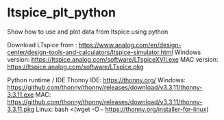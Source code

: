 # ltspice_plt_python
Show how to use and plot data from ltspice using python

Download LTspice from :
https://www.analog.com/en/design-center/design-tools-and-calculators/ltspice-simulator.html
Windows version: https://ltspice.analog.com/software/LTspiceXVII.exe
MAC version: https://ltspice.analog.com/software/LTspice.pkg

Python runtime / IDE
Thonny IDE:
  https://thonny.org/
  Windows: https://github.com/thonny/thonny/releases/download/v3.3.11/thonny-3.3.11.exe
  MAC:     https://github.com/thonny/thonny/releases/download/v3.3.11/thonny-3.3.11.pkg
  Linux:  bash <(wget -O - https://thonny.org/installer-for-linux)
  
  
  
